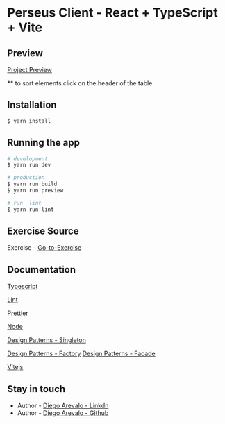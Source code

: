 # Perseus Client - React + TypeScript + Vite
## Preview

[Project Preview](https://perseus-client.vercel.app/)

** to sort elements click on the header of the table
## Installation

```bash
$ yarn install
```

## Running the app

```bash
# development
$ yarn run dev

# production
$ yarn run build
$ yarn run preview

# run  lint
$ yarn run lint

```

## Exercise Source
Exercise - [Go-to-Exercise](https://gist.github.com/rrborg/5451127a7ae5cde6935b279ea509d2d8)
## Documentation
[Typescript](https://www.typescriptlang.org/)

[Lint](https://eslint.org/)

[Prettier](https://prettier.io/)

[Node](https://nodejs.org/es)

[Design Patterns - Singleton](https://refactoring.guru/design-patterns/singleton)

[Design Patterns - Factory](https://refactoring.guru/design-patterns/factory-method)
[Design Patterns - Facade](https://refactoring.guru/design-patterns/facade)

[Vitejs](https://vitejs.dev/)
## Stay in touch

- Author - [Diego Arevalo - Linkdn](https://www.linkedin.com/in/diego2000avelar/)
- Author - [Diego Arevalo - Github](https://github.com/diegoareval)




